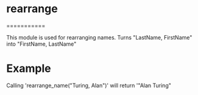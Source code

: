 # rearrange
===========

This module is used for rearranging names.
Turns "LastName, FirstName" into "FirstName, LastName"

# Example

Calling 'rearrange_name("Turing, Alan")' will return '"Alan Turing"
